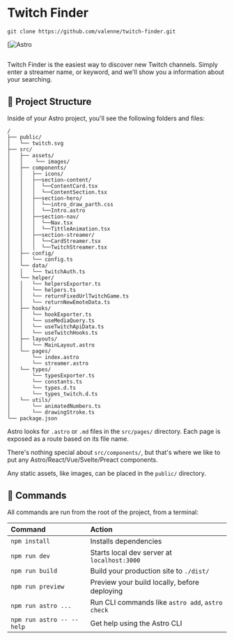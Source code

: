 # Twitch Finder

```
git clone https://github.com/valenne/twitch-finder.git
```

[![Astro](https://astro.build/)

##

Twitch Finder is the easiest way to discover new Twitch channels. Simply enter a streamer name, or keyword, and we'll show you a information about your searching.

## 🚀 Project Structure

Inside of your Astro project, you'll see the following folders and files:

```
/
├── public/
│   └── twitch.svg
├── src/
│   ├── assets/
│   │    └── images/
│   ├── components/
│   │   ├── icons/
│   │   ├──section-content/
│   │   │  └──ContentCard.tsx
│   │   │  └──ContentSection.tsx
│   │   ├──section-hero/
│   │   │  └──intro_draw_parth.css
│   │   │  └──Intro.astro
│   │   ├──section-nav/
│   │   │  └──Nav.tsx
│   │   │  └──TittleAnimation.tsx
│   │   ├──section-streamer/
│   │   │  └──CardStreamer.tsx
│   │   │  └──TwitchStreamer.tsx
│   ├── config/
│   │   └── config.ts
│   └── data/
│   │   └── twitchAuth.ts
│   └── helper/
│   │   └── helpersExporter.ts
│   │   └── helpers.ts
│   │   └── returnFixedUrlTwitchGame.ts
│   │   └── returnNewEmoteData.ts
│   ├── hooks/
│   │   └── hookExporter.ts
│   │   └── useMediaQuery.ts
│   │   └── useTwitchApiData.ts
│   │   └── useTwitchHooks.ts
│   ├── layouts/
│   │   └── MainLayout.astro
│   └── pages/
│       └── index.astro
│       └── streamer.astro
│   └── types/
│       └── typesExporter.ts
│       └── constants.ts
│       └── types.d.ts
│       └── types_twitch.d.ts
│   └── utils/
│       └── animatedNumbers.ts
│       └── drawingStroke.ts
└── package.json
```

Astro looks for `.astro` or `.md` files in the `src/pages/` directory. Each page is exposed as a route based on its file name.

There's nothing special about `src/components/`, but that's where we like to put any Astro/React/Vue/Svelte/Preact components.

Any static assets, like images, can be placed in the `public/` directory.

## 🧞 Commands

All commands are run from the root of the project, from a terminal:

| Command                   | Action                                           |
| :------------------------ | :----------------------------------------------- |
| `npm install`             | Installs dependencies                            |
| `npm run dev`             | Starts local dev server at `localhost:3000`      |
| `npm run build`           | Build your production site to `./dist/`          |
| `npm run preview`         | Preview your build locally, before deploying     |
| `npm run astro ...`       | Run CLI commands like `astro add`, `astro check` |
| `npm run astro -- --help` | Get help using the Astro CLI                     |
